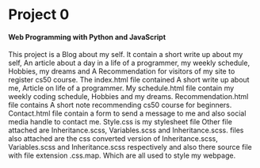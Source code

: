 # Project 0

<h4>Web Programming with Python and JavaScript</h4>

 This project is a Blog about my self. It contain a short write up about my self, An article about a day in a life of a programmer, my weekly schedule, Hobbies, my dreams and A Recommendation for visitors of my site to register cs50 course.
 The index.html file contained A short write up about me, Article on life of a programmer.
 My schedule.html file contain my weekly coding schedule, Hobbies and my dreams.
 Recommendation.html file contains A short note recommending cs50 course for beginners.
 Contact.html file contain a form to send a message to me and also social media handle to contact me.
 Style.css is my stylesheet file
 Other file attached are Inheritance.scss, Variables.scss and Inheritance.scss. files also attached are the css converted version of Inheritance.scss, Variables.scss and Inheritance.scss respectively and also there source file with file extension .css.map. Which are all used to style my webpage.
